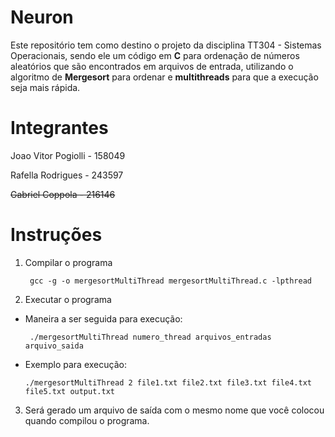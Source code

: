 
# Neuron
Este repositório tem como destino o projeto da disciplina TT304 - Sistemas Operacionais, sendo ele um código em **C** para ordenação de números aleatórios que são encontrados em arquivos de entrada, utilizando o algoritmo de **Mergesort** para ordenar e **multithreads** para que a execução seja mais rápida.
# Integrantes

Joao Vitor Pogiolli - 158049

Rafella Rodrigues - 243597

<s>Gabriel Coppola - 216146</s> 
# Instruções

 1. Compilar o programa

    ` gcc -g -o mergesortMultiThread mergesortMultiThread.c -lpthread`

 2. Executar o programa
 - Maneira a ser seguida para execução:

    ` ./mergesortMultiThread numero_thread arquivos_entradas arquivo_saida`

 - Exemplo para execução:

	 `./mergesortMultiThread 2 file1.txt file2.txt file3.txt file4.txt file5.txt output.txt`

3. Será gerado um arquivo de saída com o mesmo nome que você colocou quando compilou o programa.